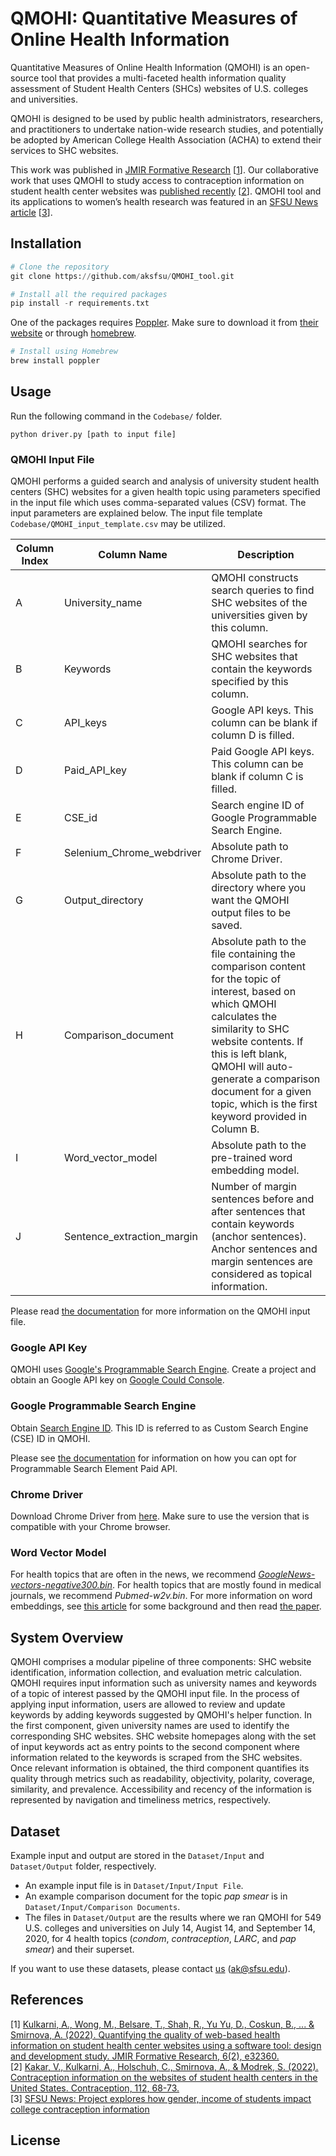 # QMOHI: Quantitative Measures of Online Health Information #
Quantitative Measures of Online Health Information (QMOHI) is an open-source tool that provides a multi-faceted health information quality assessment of Student Health Centers (SHCs) websites of U.S. colleges and universities. 

QMOHI is designed to be used by public health administrators, researchers, and practitioners to undertake nation-wide research studies, and potentially be adopted by American College Health Association (ACHA) to extend their services to SHC websites.

This work was published in [JMIR Formative Research](https://formative.jmir.org/2022/2/e32360) [[1](#references)]. Our collaborative work that uses QMOHI to study access to contraception information on student health center websites was [published recently](https://www.contraceptionjournal.org/article/S0010-7824(22)00011-7/fulltext) [[2](#references)]. QMOHI tool and its applications to women’s health research was featured in an [SFSU News article](https://news.sfsu.edu/archive/news-story/project-explores-how-gender-income-students-impact-college-contraception-information.html) [[3](#references)].

## Installation

```Python
# Clone the repository
git clone https://github.com/aksfsu/QMOHI_tool.git

# Install all the required packages
pip install -r requirements.txt
```

One of the packages requires [Poppler](https://poppler.freedesktop.org). Make sure to download it from [their website](https://poppler.freedesktop.org) or through [homebrew](https://formulae.brew.sh/formula/poppler).

```Python
# Install using Homebrew
brew install poppler
```


## Usage

Run the following command in the `Codebase/` folder.

```
python driver.py [path to input file]
```

### QMOHI Input File

QMOHI performs a guided search and analysis of university student health centers (SHC) websites for a given health topic using parameters specified in the input file which uses comma-separated values (CSV) format. The input parameters are explained below. The input file template `Codebase/QMOHI_input_template.csv` may be utilized.  

| Column Index | Column Name | Description |
| ----------- | ----------- | ----------- |
| A | University_name | QMOHI constructs search queries to find SHC websites of the universities given by this column. |
| B | Keywords | QMOHI searches for SHC websites that contain the keywords specified by this column. |
| C | API_keys | Google API keys. This column can be blank if column D is filled. |
| D | Paid_API_key | Paid Google API keys. This column can be blank if column C is filled. |
| E | CSE_id | Search engine ID of Google Programmable Search Engine. |
| F | Selenium_Chrome_webdriver | Absolute path to Chrome Driver. |
| G | Output_directory | Absolute path to the directory where you want the QMOHI output files to be saved. |
| H | Comparison_document | Absolute path to the file containing the comparison content for the topic of interest, based on which QMOHI calculates the similarity to SHC website contents. If this is left blank, QMOHI will auto-generate a comparison document for a given topic, which is the first keyword provided in Column B.  |
| I | Word_vector_model | Absolute path to the pre-trained word embedding model. |
| J | Sentence_extraction_margin | Number of margin sentences before and after sentences that contain keywords (anchor sentences). Anchor sentences and margin sentences are considered as topical information.  |

Please read [the documentation](https://docs.google.com/document/d/1cqgTK_7dudHliH3DktOFCkqx72IcVd75rwZJnlqVmYQ/edit?usp=sharing) for more information on the QMOHI input file.

### Google API Key

QMOHI uses [Google's Programmable Search Engine](https://developers.google.com/custom-search). Create a project and obtain an Google API key on [Google Could Console](https://console.cloud.google.com/).


### Google Programmable Search Engine 

Obtain [Search Engine ID](https://developers.google.com/custom-search/v1/overview). This ID is referred to as Custom Search Engine (CSE) ID in QMOHI.

Please see [the documentation](https://docs.google.com/document/d/1b1FpSLW9pDVb8dCTFXAdIr5tbsb-uodFfO3wz24rV54/edit#) for information on how you can opt for Programmable Search Element Paid API.

### Chrome Driver

Download Chrome Driver from [here](https://chromedriver.chromium.org/downloads). Make sure to use the version that is compatible with your Chrome browser.

### Word Vector Model

For health topics that are often in the news, we recommend [*GoogleNews-vectors-negative300.bin*](https://code.google.com/archive/p/word2vec/). For health topics that are mostly found in medical journals, we recommend *Pubmed-w2v.bin*. For more information on word embeddings, see [this article](https://towardsdatascience.com/nlp-101-word2vec-skip-gram-and-cbow-93512ee24314) for some background and then read [the paper](https://arxiv.org/pdf/1301.3781.pdf). 

## System Overview

QMOHI comprises a modular pipeline of three components: SHC website identification, information collection, and evaluation metric calculation. QMOHI requires input information such as university names and keywords of a topic of interest passed by the QMOHI input file. In the process of applying input information, users are allowed to review and update keywords by adding keywords suggested by QMOHI's helper function. In the first component, given university names are used to identify the corresponding SHC websites. SHC website homepages along with the set of input keywords act as entry points to the second component where information related to the keywords is scraped from the SHC websites. Once relevant information is obtained, the third component quantifies its quality through metrics such as readability, objectivity, polarity, coverage, similarity, and prevalence. Accessibility and recency of the information is represented by navigation and timeliness metrics, respectively. 

## Dataset

Example input and output are stored in the `Dataset/Input` and `Dataset/Output` folder, respectively. 
- An example input file is in `Dataset/Input/Input File`.
- An example comparison document for the topic *pap smear* is in `Dataset/Input/Comparison Documents`. 
- The files in `Dataset/Output` are the results where we ran QMOHI for 549 U.S. colleges and universities on July 14, Augist 14, and September 14, 2020, for 4 health topics (*condom*, *contraception*, *LARC*, and *pap smear*) and their superset.

If you want to use these datasets, please contact [us](ak@sfsu.edu) (ak@sfsu.edu).

## References

[1] [Kulkarni, A., Wong, M., Belsare, T., Shah, R., Yu Yu, D., Coskun, B., ... & Smirnova, A. (2022). Quantifying the quality of web-based health information on student health center websites using a software tool: design and development study. JMIR Formative Research, 6(2), e32360.](https://formative.jmir.org/2022/2/e32360)  
[2] [Kakar, V., Kulkarni, A., Holschuh, C., Smirnova, A., & Modrek, S. (2022). Contraception information on the websites of student health centers in the United States. Contraception, 112, 68-73.](https://www.contraceptionjournal.org/article/S0010-7824(22)00011-7/fulltext)  
[3] [SFSU News: Project explores how gender, income of students impact college contraception information](https://news.sfsu.edu/archive/news-story/project-explores-how-gender-income-students-impact-college-contraception-information.html)  

## License


